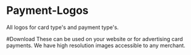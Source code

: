 # Payment-Logos
All logos for card type's and payment type's.

#Download
These can be used on your website or for advertising card payments.
We have high resolution images accessible to any merchant.
